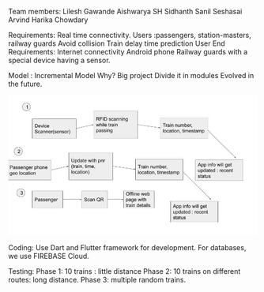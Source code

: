 Team members:
Lilesh Gawande
Aishwarya SH
Sidhanth Sanil
Seshasai Arvind
Harika Chowdary

Requirements:
Real time connectivity.
Users :passengers, station-masters, railway guards
Avoid collision
Train delay time prediction
User End Requirements: 
Internet connectivity 
Android phone
Railway guards with a special device having a sensor.

Model : Incremental Model
Why? 
Big project
Divide it in modules
Evolved in the future. 

![design](https://github.com/lilesh09cse/Railcon_Project/blob/main/Untitled%20presentation.jpg)

Coding:
Use Dart and Flutter framework for development.
For databases, we use FIREBASE Cloud.

Testing:
Phase 1: 10 trains : little distance
Phase 2: 10 trains on different routes: long distance.
Phase 3: multiple random trains.








